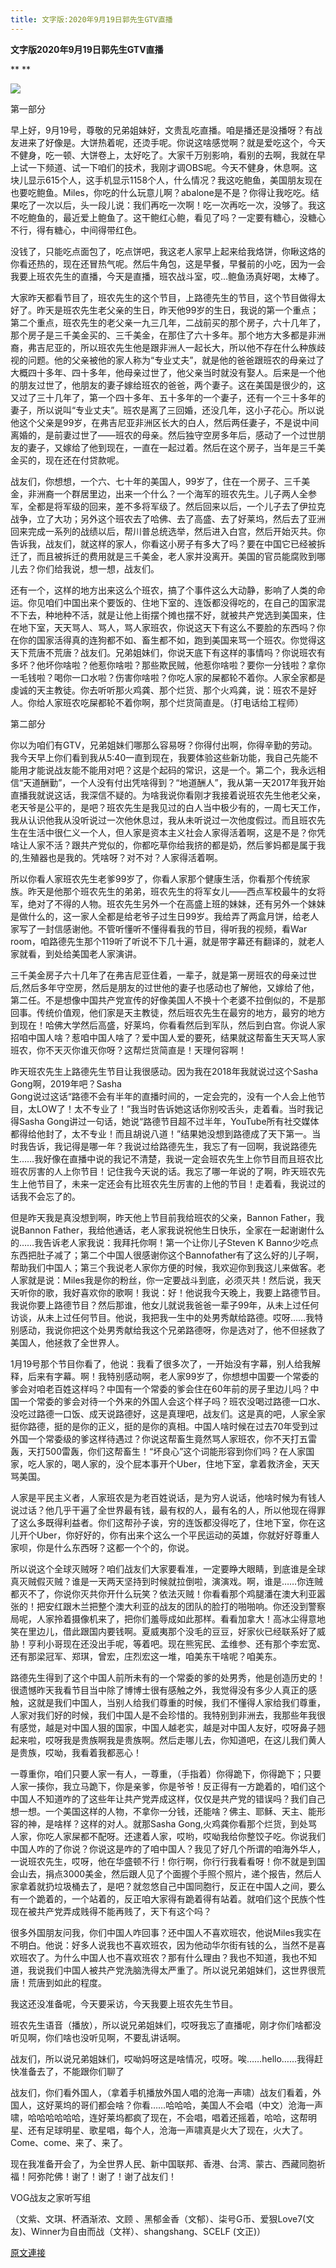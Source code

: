 ```yaml
---
title: 文字版:2020年9月19日郭先生GTV直播
---
```


**文字版2020年9月19日郭先生GTV直播**


**
**


[![](https://lh3.googleusercontent.com/-x8OGNg5tK-s/X26iDyxd9WI/AAAAAAAAAyA/wmTcXEgU2xU9LGtUNbkP886BIWygldQPQCLcBGAsYHQ/w400-h204/20200919.png)](https://lh3.googleusercontent.com/-x8OGNg5tK-s/X26iDyxd9WI/AAAAAAAAAyA/wmTcXEgU2xU9LGtUNbkP886BIWygldQPQCLcBGAsYHQ/20200919.png)




第一部分


早上好，9月19号，尊敬的兄弟姐妹好，文贵乱吃直播。咱是播还是没播呀？有战友进来了好像是。大饼热着呢，还烫手呢。你说这啥感觉啊？就是爱吃这个，今天不健身，吃一顿、大饼卷上，太好吃了。大家千万别影响，看别的去啊，我就在早上试一下频道、试一下咱们的技术，我刚才调OBS呢。今天不健身，休息啊。这块儿显示615个人，这手机显示1158个人，什么情况？我这吃鲍鱼，美国朋友现在也要吃鲍鱼。Miles，你吃的什么玩意儿啊？abalone是不是？你得让我吃吃。结果吃了一次以后，头一段儿说：我们再吃一次啊！吃一次再吃一次，没够了。我这不吃鲍鱼的，最近爱上鲍鱼了。这干鲍红心鲍，看见了吗？一定要有糖心，没糖心不行，得有糖心，中间得带红色。

没钱了，只能吃点面包了，吃点饼吧，我这老人家早上起来给我烙饼，你瞅这烙的你看还热的，现在还冒热气呢。然后牛角包，这是早餐，早餐前的小吃，因为一会我要上班农先生的直播，今天是直播，班农战斗室，哎…鲍鱼汤真好喝，太棒了。

大家昨天都看节目了，班农先生的这个节目，上路德先生的节目，这个节目做得太好了。昨天是班农先生老父亲的生日，昨天他99岁的生日，我说的第一个重点；第二个重点，班农先生的老父亲一九三几年，二战前买的那个房子，六十几年了，那个房子是三千美金买的、三千美金，在那住了六十多年。那个地方大多都是非洲裔，弗吉尼亚的，所以班农先生他是跟非洲人一起长大，所以他不存在什么种族歧视的问题。他的父亲被他的家人称为“专业丈夫”，就是他的爸爸跟班农的母亲过了大概四十多年、四十多年，他母亲过世了，他父亲当时就没有娶人。后来是一个他的朋友过世了，他朋友的妻子嫁给班农的爸爸，两个妻子。这在美国是很少的，这又过了三十几年了，第一个四十多年、五十多年的一个妻子，还有一个三十多年的妻子，所以说叫“专业丈夫”。班农是离了三回婚，还没几年，这小子花心。所以说他这个父亲是99岁，在弗吉尼亚非洲区长大的白人，然后两任妻子，不是说中间离婚的，是前妻过世了——班农的母亲。然后独守空房多年后，感动了一个过世朋友的妻子，又嫁给了他到现在，一直在一起过着。然后在这个房子，当年是三千美金买的，现在还在付贷款呢。

战友们，你想想，一个六、七十年的美国人，99岁了，住在一个房子、三千美金，非洲裔一个群居里边，出来一个什么？一个海军的班农先生。儿子两人全参军，全都是将军级的回来，差不多将军级了。然后回来以后，一个儿子去了伊拉克战争，立了大功；另外这个班农去了哈佛、去了高盛、去了好莱坞，然后去了亚洲回来完成一系列的战绩以后，帮川普总统选举，然后进入白宫，然后开始灭共。你告诉我，战友们，就这样的家人，你看这小房子有多大了吗？要在中国它已经被拆迁了，而且被拆迁的费用就是三千美金，老人家并没离开。美国的官员能腐败到哪儿去？你们给我说，想一想，战友们。

还有一个，这样的地方出来这么个班农，搞了个事件这么大动静，影响了人类的命运。你见咱们中国出来个要饭的、住地下室的、连饭都没得吃的，在自己的国家混不下去，种地种不活，就是让他上街摆个摊也摆不好，就被共产党选到美国来，住在地下室，天天骂人、骂人，骂人家班农，你说这天下有这么不要脸的东西吗？你在你的国家活得真的连狗都不如、畜生都不如，跑到美国来骂一个班农。你觉得这天下荒唐不荒唐？战友们。兄弟姐妹们，你说天底下有这样的事情吗？你说班农有多坏？他坏你啥啦？他惹你啥啦？那些欺民贼，他惹你啥啦？要你一分钱啦？拿你一毛钱啦？喝你一口水啦？伤害你啥啦？你吃人家的屎都轮不着你。人家全家都是虔诚的天主教徒。你去听听那火鸡龚、那个烂货、那个火鸡龚，说：班农不是好人。你给人家班农吃屎都轮不着你啊，那个烂货简直是。（打电话给工程师）

第二部分

你以为咱们有GTV，兄弟姐妹们哪那么容易呀？你得付出啊，你得辛勤的劳动。我今天早上你们看到我从5:40一直到现在，我要体验这些新功能，我自己先能不能用才能说战友能不能用对吧？这是个起码的常识，这是一个。第二个，我永远相信“天道酬勤”，一个人没有付出凭啥得到？“地道酬人”，我从第一天2017年我开始直播我就说这话，我深信不疑的。为啥我说你看刚才我接着说班农先生他老父亲，老天爷是公平的，是吧？班农先生是我见过的白人当中极少有的，一周七天工作，我从认识他我从没听说过一次他休息过，我从未听说过一次他度假过。而且班农先生在生活中很仁义一个人，但人家是资本主义社会人家得活着啊，这是不是？你凭啥让人家不活？跟共产党似的，你都吃草你给我挤的都是奶，然后爹妈都是属于我的,生殖器也是我的。凭啥呀？对不对？人家得活着啊。

所以你看人家班农先生老爹99岁了，你看人家那个健康生活，你看那个传统家族。昨天是他那个班农先生的弟弟，班农先生的将军女儿——西点军校最牛的女将军，绝对了不得的人物。班农先生另外一个在高盛上班的妹妹，还有另外一个妹妹是做什么的，这一家人全都是给老爷子过生日99岁。我给弄了两盒月饼，给老人家写了一封信感谢他。不管听懂听不懂得看我的节目，得听我的视频，看War room，咱路德先生那个119听了听说不下几十遍，就是带字幕还有翻译的，就老人家就看，到处给美国老人家演讲。

三千美金房子六十几年了在弗吉尼亚住着，一辈子，就是第一房班农的母亲过世后,然后多年守空房，然后是朋友的过世他的妻子也感动也了解他，又嫁给了他，第二任。不是想像中国共产党宣传的好像美国人不换十个老婆不拉倒似的，不是那回事。传统价值观，他们家是天主教徒，然后班农先生在最穷的地方，最穷的地方到现在！哈佛大学然后高盛，好莱坞，你看看然后到军队，然后到白宫。你说人家招咱中国人啥？惹咱中国人啥了？爱中国人爱的要死，结果就这帮畜生天天骂人家班农，你不天灭你谁灭你呀？这帮烂货简直是！天理何容啊！

昨天班农先生上路德先生节目让我很感动。因为我在2018年我就说过这个Sasha Gong啊，2019年吧？Sasha<br>Gong说过这话“路德不会有半年的直播时间的，一定会完的，没有一个人会上他节目，太LOW了！太不专业了！”我当时告诉她这话你别咬舌头，走着看。当时我记得Sasha Gong讲过一句话，她说“路德节目超不过半年，YouTube所有社交媒体都得给他封了，太不专业！而且胡说八道！”结果她没想到路德成了天下第一。当时我告诉，我记得是哪一年？我说过给路德先生，我忘了有一回啊，我说路德先生……我好像在直播中说的我记不清楚，我说一定会班农先生上你节目而且班农比班农厉害的人上你节目！记住我今天说的话。我忘了哪一年说的了啊，昨天班农先生上他节目了，未来一定还会有比班农先生厉害的上他的节目！走着看，我说过的话我不会忘了的。

但是昨天我是真没想到啊，昨天他上节目前我给班农的父亲，Bannon Father，我说Bannon Father，我给他通话，老人家我说祝他生日快乐，全家在一起谢谢什么的……我告诉老人家我说：我拜托你啊！第一个让你儿子Steven K Banno少吃点东西把肚子减了；第二个中国人很感谢你这个Bannofather有了这么好的儿子啊，帮助我们中国人；第三个我说老人家你方便的时候，我欢迎你到我这儿来做客。老人家就是说：Miles我是你的粉丝，你一定要战斗到底，必须灭共！然后说，我天天听你的歌，我好喜欢你的歌啊！我说：好！他说我今天晚上，我要上路德节目。我说你要上路德节目？然后那谁，他女儿就说我爸爸一辈子99年，从未上过任何访谈，从未上过任何节目。他说，我把我一生中的处男秀献给路德。哎呀……我特别感动，我说你把这个处男秀献给我这个兄弟路德呀，你是选对了，他不但拯救了美国人，他拯救了全世界人。

1月19号那个节目你看了，他说：我看了很多次了，一开始没有字幕，别人给我解释，后来有字幕。啊！我特别感动啊，老人家99岁了，你想想中国要一个常委的爹会对咱老百姓这样吗？中国有一个常委的爹会住在60年前的房子里边儿吗？中国一个常委的爹会对待一个外来的外国人会这个样子吗？班农没喝过路德一口水、没吃过路德一口饭、成天说路德好，这是真理吧，战友们。这是真的吧，人家全家挺你路德，挺的是你的正义，挺的是你的真相。中国人啥时候在过去70年受到过外国一个常委级的爹这样待遇过？你说这帮畜生竟然骂人家班农，你不天打五雷轰，天打500雷轰，你们这帮畜生！“坏良心”这个词能形容到你们吗？在人家国家，吃人家的，喝人家的，没个屁本事开个Uber，住地下室，拿着救济金，天天骂美国。

人家是平民主义者，人家班农是为老百姓说话，是为穷人说话，他啥时候为有钱人说过话？他几乎干遍了全世界最有钱，最有权的人，最有名的人，所以他现在得罪了这么多既得利益者。你们这帮孙子诶，穷的连饭都没得吃了，住地下室，你在这儿开个Uber，你好好的，你有出来个这么一个平民运动的英雄，你就好好尊重人家呗，你是什么东西呀？这都一个个的，你说。

所以说这个全球灭贼呀？咱们战友们大家要看准，一定要睁大眼睛，到底谁是全球真灭贼假灭贼？谁是一天两天坚持到时候就拉倒啦，演演戏。啊，谁是……你连贼都灭不了，你说你灭共你开什么玩笑？依法灭贼！你看看那个鸡腿潘在澳大利亚嚣张的！把安红跟木兰把整个澳大利亚的战友的团队的脸打的啪啪响。你还没到警察局呢，人家拎着摄像机来了，把你们羞辱成如此那样。看看加拿大！高冰尘得意地笑在里边儿，借此跟国内要钱啊。夏威夷那个没毛的豆豆，好家伙已经联系好了威胁！亨利小哥现在还没出手呢，等着吧。现在熊宪民、孟维参、还有那个李宏宽、还有那梁冠军、郑琪，曾宏，庄烈宏这一堆，咱美东干啥呢？咱美东。

路德先生得到了这个中国人前所未有的一个常委的爹的处男秀，他是创造历史的！很遗憾昨天我看节目当中除了博博士很有感触之外，我觉得没有多少人真正的感触，这就是我们中国人，当别人给我们尊重的时候，我们不懂得人家给我们尊重，人家对我们好的时候，我们中国人是不会珍惜的。我特别到非洲去，我那些年我很有感觉，越是对中国人狠的国家，中国人越老实，越是对中国人友好，哎呀鼻子翘起来啦，哎呀我是贵族啊我是贵族啊。然后走哪儿去，你知道吧，在这儿我们黄人是贵族，哎呦，我看着我都恶心！

一尊重你，咱们只要人家一有人，一尊重，（手指着）你得跪下，你得跪下；只要人家一揍你，我立马跪下，你是亲爹，你是爷爷！反正得有一方跪着的，咱们这个中国人不知道咋的了这些年让共产党弄成这样，仅仅是共产党的错误吗？我们自己想一想。一个美国这样的人物，不拿你一分钱，还能啥？佛主、耶稣、天主、能形容的神，是啥样？这样的对人。就那Sasha Gong,火鸡龚你看那个烂货，到处骂人家，你吃人家屎都不配呀。还逮着人家，哎哟，哎呦我给你整饺子吃。你说我们中国人咋的了你说？你说这是咋的了咱中国人？我见了好几个所谓的咱海外华人，一说班农先生，哎呀，他在华盛顿不行！你行啊，你行行我看看呀！你不就是到国会山去，捐点3000美金，然后跟人见了个面握个手照个照片，递个报告，然后人家拿着就扔垃圾桶去了，是吧？就忽悠自己中国同胞行，反正在中国人之间，要么有一个跪着的，一个站着的，反正咱大家得有跪着得有站着。就咱们这个民族个性现在被共产党弄成贱得不能再贱了，天下有这个吗？

很多外国朋友问我，你们中国人咋回事？还中国人不喜欢班农，他说Miles我实在不明白。他说：好多人说我也不喜欢班农，因为他动华尔街有钱的么，当然不是喜欢班农了。为什么中国人也不喜欢班农？那有什么理由？我也不知道，我也不知道，我说我们中国人被共产党洗脑洗得太严重了。所以说兄弟姐妹们，这世界很荒唐！荒唐到如此的程度。

我这还没准备呢，今天要采访，今天我要上班农先生节目。

班农先生语音（播放），所以说兄弟姐妹们，哎呀我忘了直播呢，刚才你们啥都没听见啊，你们啥也没听见啊，不要乱讲话啊。

战友们，所以说兄弟姐妹们，哎呦妈呀这是啥情况，哎呀。唉……hello……我得赶快准备去了，不能跟你们聊了

战友们，你们看外国人，（拿着手机播放外国人唱的沧海一声啸）战友们看着，外国人，这好莱坞的哥们都会啥？你看……哈哈哈，美国人不会唱（中文）沧海一声啸，哈哈哈哈哈哈，连好莱坞都疯了现在，不会唱，唱着还摇着，哈哈，这帮明星、还有足球明星、歌星唱，每个人，沧海一声啸真是火大了现在，火大了。Come、come、来了、来了。

现在我准备开会了，为全世界人民、新中国联邦、香港、台湾、蒙古、西藏同胞祈福！阿弥陀佛！谢了！谢了！谢了战友们！

VOG战友之家听写组

（文紫、文琪、杯酒渐浓、文顾 、黑郁金香（文郁）、柒号G币、爱狠Love7(文友)、Winner为自由而战（文祥）、shangshang、SCELF (文正)）<br>

[原文連接](http://vog2020.blogspot.com/2020/09/2020919gtv.html)